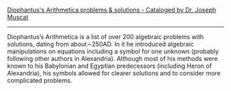 [Diophantus's Arithmetica problems & solutions - Cataloged by Dr. Joseph Muscat](https://staff.um.edu.mt/jmus1/Diophantus.pdf)

- - - -

Diophantus’s Arithmetica is a list of over 200 algebraic problems with solutions,
dating from about∼250AD. In it he introduced algebraic manipulations on
equations including a symbol for one unknown (probably following other authors
in Alexandria). Although most of his methods were known to his Babylonian
and Egyptian predecessors (including Heron of Alexandria), his symbols allowed
for clearer solutions and to consider more complicated problems.

